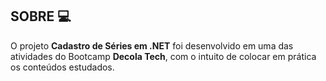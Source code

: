  ## SOBRE 💻

 O projeto **Cadastro de Séries em .NET**  foi desenvolvido em uma das atividades do Bootcamp **Decola Tech**, com o intuito de colocar em prática os conteúdos estudados. 